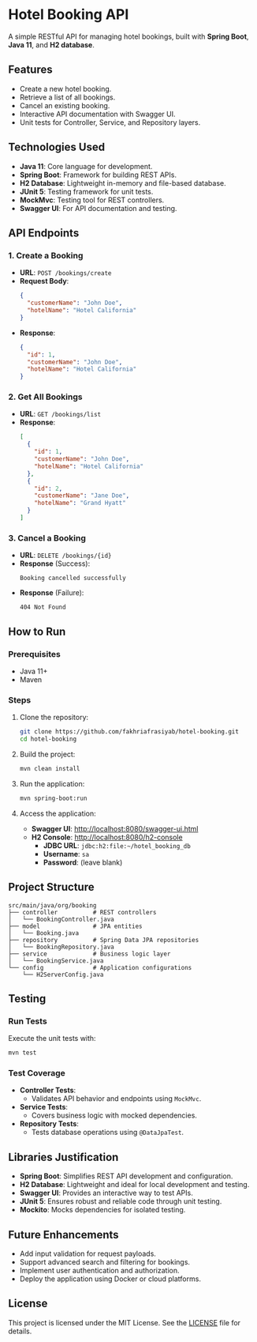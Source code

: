 # Hotel Booking API

A simple RESTful API for managing hotel bookings, built with **Spring Boot**, **Java 11**, and **H2 database**.

## Features
- Create a new hotel booking.
- Retrieve a list of all bookings.
- Cancel an existing booking.
- Interactive API documentation with Swagger UI.
- Unit tests for Controller, Service, and Repository layers.

## Technologies Used
- **Java 11**: Core language for development.
- **Spring Boot**: Framework for building REST APIs.
- **H2 Database**: Lightweight in-memory and file-based database.
- **JUnit 5**: Testing framework for unit tests.
- **MockMvc**: Testing tool for REST controllers.
- **Swagger UI**: For API documentation and testing.

## API Endpoints

### 1. Create a Booking
- **URL**: `POST /bookings/create`
- **Request Body**:
  ```json
  {
    "customerName": "John Doe",
    "hotelName": "Hotel California"
  }
  ```
- **Response**:
  ```json
  {
    "id": 1,
    "customerName": "John Doe",
    "hotelName": "Hotel California"
  }
  ```

### 2. Get All Bookings
- **URL**: `GET /bookings/list`
- **Response**:
  ```json
  [
    {
      "id": 1,
      "customerName": "John Doe",
      "hotelName": "Hotel California"
    },
    {
      "id": 2,
      "customerName": "Jane Doe",
      "hotelName": "Grand Hyatt"
    }
  ]
  ```

### 3. Cancel a Booking
- **URL**: `DELETE /bookings/{id}`
- **Response** (Success):
  ```
  Booking cancelled successfully
  ```
- **Response** (Failure):
  ```
  404 Not Found
  ```

## How to Run

### Prerequisites
- Java 11+
- Maven

### Steps
1. Clone the repository:
   ```bash
   git clone https://github.com/fakhriafrasiyab/hotel-booking.git
   cd hotel-booking
   ```

2. Build the project:
   ```bash
   mvn clean install
   ```

3. Run the application:
   ```bash
   mvn spring-boot:run
   ```

4. Access the application:
   - **Swagger UI**: [http://localhost:8080/swagger-ui.html](http://localhost:8080/swagger-ui.html)
   - **H2 Console**: [http://localhost:8080/h2-console](http://localhost:8080/h2-console)
     - **JDBC URL**: `jdbc:h2:file:~/hotel_booking_db`
     - **Username**: `sa`
     - **Password**: (leave blank)

## Project Structure
```
src/main/java/org/booking
├── controller          # REST controllers
│   └── BookingController.java
├── model               # JPA entities
│   └── Booking.java
├── repository          # Spring Data JPA repositories
│   └── BookingRepository.java
├── service             # Business logic layer
│   └── BookingService.java
└── config              # Application configurations
    └── H2ServerConfig.java
```

## Testing

### Run Tests
Execute the unit tests with:
```bash
mvn test
```

### Test Coverage
- **Controller Tests**:
  - Validates API behavior and endpoints using `MockMvc`.
- **Service Tests**:
  - Covers business logic with mocked dependencies.
- **Repository Tests**:
  - Tests database operations using `@DataJpaTest`.

## Libraries Justification
- **Spring Boot**: Simplifies REST API development and configuration.
- **H2 Database**: Lightweight and ideal for local development and testing.
- **Swagger UI**: Provides an interactive way to test APIs.
- **JUnit 5**: Ensures robust and reliable code through unit testing.
- **Mockito**: Mocks dependencies for isolated testing.

## Future Enhancements
- Add input validation for request payloads.
- Support advanced search and filtering for bookings.
- Implement user authentication and authorization.
- Deploy the application using Docker or cloud platforms.

## License
This project is licensed under the MIT License. See the [LICENSE](LICENSE) file for details.

